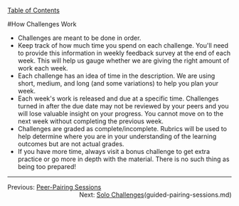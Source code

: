 [Table of Contents](README.md)

#How Challenges Work

* Challenges are meant to be done in order.
* Keep track of how much time you spend on each challenge. You'll need to provide this information in weekly feedback survey at the end of each week. This will help us gauge whether we are giving the right amount of work each week.
* Each challenge has an idea of time in the description. We are using short, medium, and long (and some variations) to help you plan your week.
* Each week's work is released and due at a specific time. Challenges turned in after the due date may not be reviewed by your peers and you will lose valuable insight on your progress. You cannot move on to the next week without completing the previous week.
* Challenges are graded as complete/incomplete. Rubrics will be used to help determine where you are in your understanding of the learning outcomes but are not actual grades. 
* If you have more time, always visit a bonus challenge to get extra practice or go more in depth with the material. There is no such thing as being too prepared!

***

<span style="float:left">Previous: [Peer-Pairing Sessions](pairing-in-phase-0.md)</span>
<span style="float:right">Next: [Solo Challenges](solo-challenges.md)(guided-pairing-sessions.md)</span>